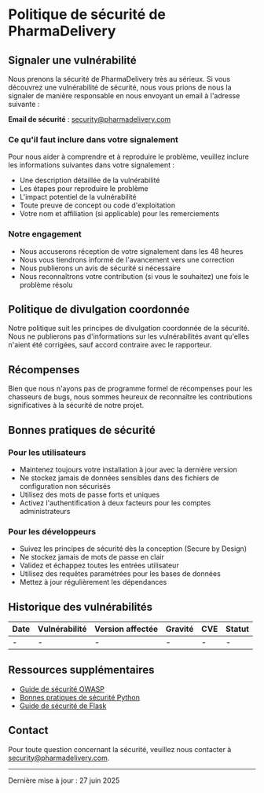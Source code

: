 # Politique de sécurité de PharmaDelivery

## Signaler une vulnérabilité

Nous prenons la sécurité de PharmaDelivery très au sérieux. Si vous découvrez une vulnérabilité de sécurité, nous vous prions de nous la signaler de manière responsable en nous envoyant un email à l'adresse suivante :

**Email de sécurité** : [security@pharmadelivery.com](mailto:security@pharmadelivery.com)

### Ce qu'il faut inclure dans votre signalement

Pour nous aider à comprendre et à reproduire le problème, veuillez inclure les informations suivantes dans votre signalement :

- Une description détaillée de la vulnérabilité
- Les étapes pour reproduire le problème
- L'impact potentiel de la vulnérabilité
- Toute preuve de concept ou code d'exploitation
- Votre nom et affiliation (si applicable) pour les remerciements

### Notre engagement

- Nous accuserons réception de votre signalement dans les 48 heures
- Nous vous tiendrons informé de l'avancement vers une correction
- Nous publierons un avis de sécurité si nécessaire
- Nous reconnaîtrons votre contribution (si vous le souhaitez) une fois le problème résolu

## Politique de divulgation coordonnée

Notre politique suit les principes de divulgation coordonnée de la sécurité. Nous ne publierons pas d'informations sur les vulnérabilités avant qu'elles n'aient été corrigées, sauf accord contraire avec le rapporteur.

## Récompenses

Bien que nous n'ayons pas de programme formel de récompenses pour les chasseurs de bugs, nous sommes heureux de reconnaître les contributions significatives à la sécurité de notre projet.

## Bonnes pratiques de sécurité

### Pour les utilisateurs

- Maintenez toujours votre installation à jour avec la dernière version
- Ne stockez jamais de données sensibles dans des fichiers de configuration non sécurisés
- Utilisez des mots de passe forts et uniques
- Activez l'authentification à deux facteurs pour les comptes administrateurs

### Pour les développeurs

- Suivez les principes de sécurité dès la conception (Secure by Design)
- Ne stockez jamais de mots de passe en clair
- Validez et échappez toutes les entrées utilisateur
- Utilisez des requêtes paramétrées pour les bases de données
- Mettez à jour régulièrement les dépendances

## Historique des vulnérabilités

| Date       | Vulnérabilité | Version affectée | Gravité | CVE | Statut |
|------------|---------------|------------------|----------|-----|--------|
| -          | -             | -                | -        | -   | -      |

## Ressources supplémentaires

- [Guide de sécurité OWASP](https://owasp.org/www-project-top-ten/)
- [Bonnes pratiques de sécurité Python](https://docs.python.org/3/howto/security.html)
- [Guide de sécurité de Flask](https://flask.palletsprojects.com/en/2.0.x/security/)

## Contact

Pour toute question concernant la sécurité, veuillez nous contacter à [security@pharmadelivery.com](mailto:security@pharmadelivery.com).

---
Dernière mise à jour : 27 juin 2025
